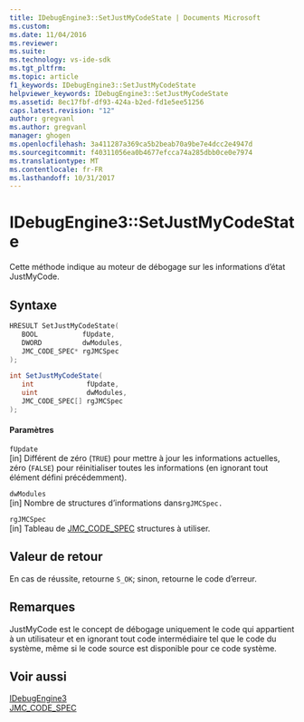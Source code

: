 ```yaml
---
title: IDebugEngine3::SetJustMyCodeState | Documents Microsoft
ms.custom: 
ms.date: 11/04/2016
ms.reviewer: 
ms.suite: 
ms.technology: vs-ide-sdk
ms.tgt_pltfrm: 
ms.topic: article
f1_keywords: IDebugEngine3::SetJustMyCodeState
helpviewer_keywords: IDebugEngine3::SetJustMyCodeState
ms.assetid: 8ec17fbf-df93-424a-b2ed-fd1e5ee51256
caps.latest.revision: "12"
author: gregvanl
ms.author: gregvanl
manager: ghogen
ms.openlocfilehash: 3a411287a369ca5b2beab70a9be7e4dcc2e4947d
ms.sourcegitcommit: f40311056ea0b4677efcca74a285dbb0ce0e7974
ms.translationtype: MT
ms.contentlocale: fr-FR
ms.lasthandoff: 10/31/2017
---
```

# <a name="idebugengine3setjustmycodestate"></a>IDebugEngine3::SetJustMyCodeState
Cette méthode indique au moteur de débogage sur les informations d’état JustMyCode.  
  
## <a name="syntax"></a>Syntaxe  
  
```cpp  
HRESULT SetJustMyCodeState(  
   BOOL           fUpdate,  
   DWORD          dwModules,  
   JMC_CODE_SPEC* rgJMCSpec  
);  
```  
  
```csharp  
int SetJustMyCodeState(  
   int             fUpdate,   
   uint            dwModules,   
   JMC_CODE_SPEC[] rgJMCSpec  
);  
```  
  
#### <a name="parameters"></a>Paramètres  
 `fUpdate`  
 [in] Différent de zéro (`TRUE`) pour mettre à jour les informations actuelles, zéro (`FALSE`) pour réinitialiser toutes les informations (en ignorant tout élément défini précédemment).  
  
 `dwModules`  
 [in] Nombre de structures d’informations dans`rgJMCSpec.`  
  
 `rgJMCSpec`  
 [in] Tableau de [JMC_CODE_SPEC](../../../extensibility/debugger/reference/jmc-code-spec.md) structures à utiliser.  
  
## <a name="return-value"></a>Valeur de retour  
 En cas de réussite, retourne `S_OK`; sinon, retourne le code d’erreur.  
  
## <a name="remarks"></a>Remarques  
 JustMyCode est le concept de débogage uniquement le code qui appartient à un utilisateur et en ignorant tout code intermédiaire tel que le code du système, même si le code source est disponible pour ce code système.  
  
## <a name="see-also"></a>Voir aussi  
 [IDebugEngine3](../../../extensibility/debugger/reference/idebugengine3.md)   
 [JMC_CODE_SPEC](../../../extensibility/debugger/reference/jmc-code-spec.md)